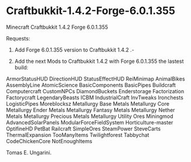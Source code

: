 Craftbukkit-1.4.2-Forge-6.0.1.355
=================================

Minecraft Craftbukkit 1.4.2 Forge 6.0.1.355

Requests:

1) Add Forge 6.0.1.355 version to Craftbukkit 1.4.2 .-

2) Add the next Mods to Craftbukkit 1.4.2 with Forge 6.0.1.355 the lastest build:


ArmorStatusHUD
DirectionHUD
StatusEffectHUD
ReiMinimap
AnimalBikes
AssemblyLine
AtomicScience
BasicComponents
BasicPipes
Buildcraft
Computercraft
CustomNPCs
DiamondBuckets
Enderstorage
Factorization
Factorycraft
LegendaryBeasts
ICBM
IndustrialCraft
InvTweaks
Ironchests
LogisticPipes
Moreblocksz
Metallurgy Base Metals
Metallurgy Core
Metallurgy Ender Metals
Metallurgy Fantasy Metals
Metallurgy Nether Metals
Metallurgy Precious Metals
Metallurgy Utility Ores
Miningmod
AdvancedSolarPanels
ModularForceFieldSystem
Horticulture-master
OptifineHD
PetBat
Railcraft
SimpleOres
SteamPower
SteveCarts
ThermalExpansion
TooManyItems
Twilightforest
Tabbychat
CodeChickenCore
NotEnoughItems

Tomas E. Ungarini.

